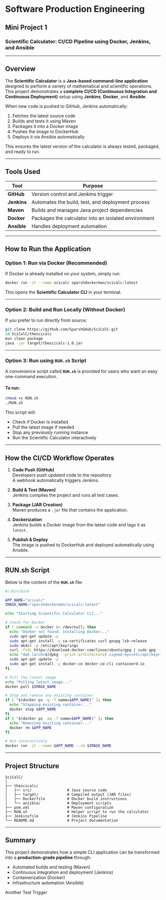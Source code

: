 # Software Production Engineering  
## Mini Project 1  
### Scientific Calculator: CI/CD Pipeline using Docker, Jenkins, and Ansible  

---

## Overview

The **Scientific Calculator** is a **Java-based command-line application** designed to perform a variety of mathematical and scientific operations.  
This project demonstrates a **complete CI/CD (Continuous Integration and Continuous Deployment)** setup using **Jenkins**, **Docker**, and **Ansible**.

When new code is pushed to GitHub, Jenkins automatically:
1. Fetches the latest source code  
2. Builds and tests it using Maven  
3. Packages it into a Docker image  
4. Pushes the image to DockerHub  
5. Deploys it via Ansible automatically  

This ensures the latest version of the calculator is always tested, packaged, and ready to run.

---

## Tools Used

| Tool | Purpose |
|------|----------|
| **GitHub** | Version control and Jenkins trigger |
| **Jenkins** | Automates the build, test, and deployment process |
| **Maven** | Builds and manages Java project dependencies |
| **Docker** | Packages the calculator into an isolated environment |
| **Ansible** | Handles deployment automation |

---

## How to Run the Application

### Option 1: Run via Docker (Recommended)

If Docker is already installed on your system, simply run:

```bash
docker run -it --name scicalc sparshdockerman/scicalc:latest
```

This opens the **Scientific Calculator CLI** in your terminal.

---

### Option 2: Build and Run Locally (Without Docker)

If you prefer to run directly from source:

```bash
git clone https://github.com/SparshGHub/SciCalC.git
cd SciCalC/thescicalc
mvn clean package
java -jar target/thescicalc-1.0.jar
```

---

### Option 3: Run using `RUN.sh` Script

A convenience script called **`RUN.sh`** is provided for users who want an easy one-command execution.

#### To run:
```bash
chmod +x RUN.sh
./RUN.sh
```

This script will:
- Check if Docker is installed  
- Pull the latest image if needed  
- Stop any previously running instance  
- Run the Scientific Calculator interactively  

---

## How the CI/CD Workflow Operates

1. **Code Push (GitHub)**  
   Developers push updated code to the repository.  
   A webhook automatically triggers Jenkins.

2. **Build & Test (Maven)**  
   Jenkins compiles the project and runs all test cases.

3. **Package (JAR Creation)**  
   Maven produces a `.jar` file that contains the application.

4. **Dockerization**  
   Jenkins builds a Docker image from the latest code and tags it as `latest`.

5. **Publish & Deploy**  
   The image is pushed to DockerHub and deployed automatically using Ansible.

---

## RUN.sh Script

Below is the content of the **`RUN.sh`** file:

```bash
#!/bin/bash

APP_NAME="scicalc"
IMAGE_NAME="sparshdockerman/scicalc:latest"

echo "Starting Scientific Calculator CLI..."

# Check for Docker
if ! command -v docker &> /dev/null; then
  echo "Docker not found. Installing Docker..."
  sudo apt-get update -y
  sudo apt-get install -y ca-certificates curl gnupg lsb-release
  sudo mkdir -p /etc/apt/keyrings
  curl -fsSL https://download.docker.com/linux/ubuntu/gpg | sudo gpg --dearmor -o /etc/apt/keyrings/docker.gpg
  echo "deb [arch=$(dpkg --print-architecture) signed-by=/etc/apt/keyrings/docker.gpg]   https://download.docker.com/linux/ubuntu $(lsb_release -cs) stable" | sudo tee /etc/apt/sources.list.d/docker.list > /dev/null
  sudo apt-get update -y
  sudo apt-get install -y docker-ce docker-ce-cli containerd.io
fi

# Pull the latest image
echo "Pulling latest image..."
docker pull $IMAGE_NAME

# Stop and remove any existing container
if [ "$(docker ps -q -f name=$APP_NAME)" ]; then
  echo "Stopping existing container..."
  docker stop $APP_NAME
fi
if [ "$(docker ps -aq -f name=$APP_NAME)" ]; then
  echo "Removing existing container..."
  docker rm $APP_NAME
fi

# Run interactively
docker run -it --name $APP_NAME --rm $IMAGE_NAME
```

---

## Project Structure

```
SciCalC/
│
├── thescicalc/
│   ├── src/                # Java source code
│   ├── target/             # Compiled output (JAR files)
│   ├── Dockerfile          # Docker build instructions
│   └── ansible/            # Deployment scripts
├── pom.xml                 # Maven configuration
├── RUN.sh                  # Helper script to run the calculator
├── Jenkinsfile             # Jenkins Pipeline
└── README.md               # Project documentation
```

---

## Summary

This project demonstrates how a simple CLI application can be transformed into a **production-grade pipeline** through:
- Automated builds and testing (Maven)
- Continuous integration and deployment (Jenkins)
- Containerization (Docker)
- Infrastructure automation (Ansible)

Another Test Trigger
